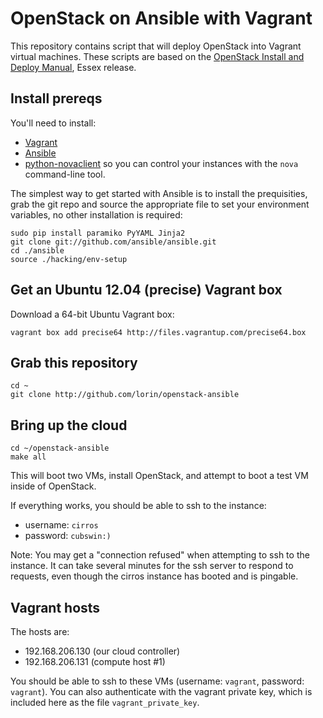 # OpenStack on Ansible with Vagrant

This repository contains script that will deploy OpenStack into Vagrant
virtual machines. These scripts are based on the [OpenStack Install and
Deploy Manual](http://docs.openstack.org/essex/openstack-compute/install/apt/content/),
Essex release.

## Install prereqs

You'll need to install:

 * [Vagrant](http://vagrantup.com)
 * [Ansible](http://ansible.github.com)
 * [python-novaclient](http://pypi.python.org/pypi/python-novaclient/2.6.10) so you can control your instances with the `nova` command-line tool.

The simplest way to get started with Ansible is to install the prequisities,  grab the git repo and source the appropriate file to set your environment variables, no other installation is required:

	sudo pip install paramiko PyYAML Jinja2
	git clone git://github.com/ansible/ansible.git
	cd ./ansible
	source ./hacking/env-setup



## Get an Ubuntu 12.04 (precise) Vagrant box

Download a 64-bit Ubuntu Vagrant box:

	vagrant box add precise64 http://files.vagrantup.com/precise64.box

## Grab this repository

	cd ~
	git clone http://github.com/lorin/openstack-ansible

## Bring up the cloud

	cd ~/openstack-ansible
	make all

This will boot two VMs, install OpenStack, and attempt to boot a test VM
inside of OpenStack.

If everything works, you should be able to ssh to the instance:

 * username: `cirros`
 * password: `cubswin:)`

Note: You may get a "connection refused" when attempting to ssh to the instance. It can take several minutes for the ssh server to respond to requests, even though the cirros instance has booted and is pingable.


## Vagrant hosts

The hosts are:

 * 192.168.206.130 (our cloud controller)
 * 192.168.206.131 (compute host #1)

You should be able to ssh to these VMs (username: `vagrant`, password: `vagrant`).
You can also authenticate  with the vagrant private key, which is included
here as the file `vagrant_private_key`.


